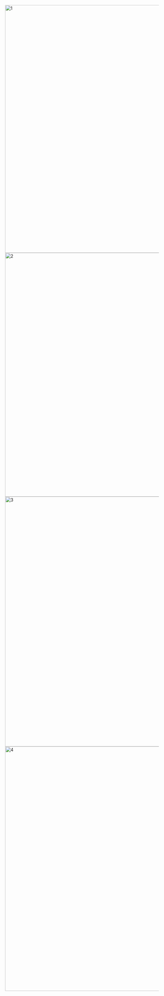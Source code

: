 
<img width="1598" height="810" alt="1" src="https://github.com/user-attachments/assets/8882cb13-3aff-406f-a075-1691ae72cad7" />



<img width="1594" height="797" alt="2" src="https://github.com/user-attachments/assets/d49f09af-8fd7-4c4b-92de-4923d56d2cef" />


<img width="1595" height="817" alt="3" src="https://github.com/user-attachments/assets/d8b66de1-04cb-4c0a-b449-74d78ffd6e2b" />

<img width="1597" height="799" alt="4" src="https://github.com/user-attachments/assets/03b0e4ee-5f58-46c6-baba-9908bd3a4554" />
